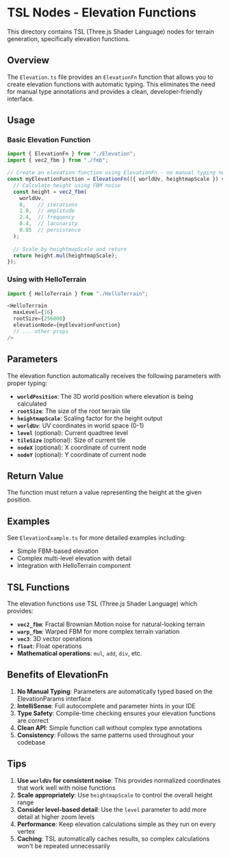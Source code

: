 # TSL Nodes - Elevation Functions

This directory contains TSL (Three.js Shader Language) nodes for terrain generation, specifically elevation functions.

## Overview

The `Elevation.ts` file provides an `ElevationFn` function that allows you to create elevation functions with automatic typing. This eliminates the need for manual type annotations and provides a clean, developer-friendly interface.

## Usage

### Basic Elevation Function

```typescript
import { ElevationFn } from "./Elevation";
import { vec2_fbm } from "./fmb";

// Create an elevation function using ElevationFn - no manual typing needed!
const myElevationFunction = ElevationFn(({ worldUv, heightmapScale }) => {
  // Calculate height using FBM noise
  const height = vec2_fbm(
    worldUv,
    8,    // iterations
    1.0,  // amplitude
    2.4,  // frequency
    0.4,  // lacunarity
    0.85  // persistence
  );
  
  // Scale by heightmapScale and return
  return height.mul(heightmapScale);
});
```

### Using with HelloTerrain

```typescript
import { HelloTerrain } from "./HelloTerrain";

<HelloTerrain
  maxLevel={16}
  rootSize={256000}
  elevationNode={myElevationFunction}
  // ... other props
/>
```

## Parameters

The elevation function automatically receives the following parameters with proper typing:

- **`worldPosition`**: The 3D world position where elevation is being calculated
- **`rootSize`**: The size of the root terrain tile
- **`heightmapScale`**: Scaling factor for the height output
- **`worldUv`**: UV coordinates in world space (0-1)
- **`level`** (optional): Current quadtree level
- **`tileSize`** (optional): Size of current tile
- **`nodeX`** (optional): X coordinate of current node
- **`nodeY`** (optional): Y coordinate of current node

## Return Value

The function must return a value representing the height at the given position.

## Examples

See `ElevationExample.ts` for more detailed examples including:

- Simple FBM-based elevation
- Complex multi-level elevation with detail
- Integration with HelloTerrain component

## TSL Functions

The elevation functions use TSL (Three.js Shader Language) which provides:

- **`vec2_fbm`**: Fractal Brownian Motion noise for natural-looking terrain
- **`warp_fbm`**: Warped FBM for more complex terrain variation
- **`vec3`**: 3D vector operations
- **`float`**: Float operations
- **Mathematical operations**: `mul`, `add`, `div`, etc.

## Benefits of ElevationFn

1. **No Manual Typing**: Parameters are automatically typed based on the ElevationParams interface
2. **IntelliSense**: Full autocomplete and parameter hints in your IDE
3. **Type Safety**: Compile-time checking ensures your elevation functions are correct
4. **Clean API**: Simple function call without complex type annotations
5. **Consistency**: Follows the same patterns used throughout your codebase

## Tips

1. **Use `worldUv` for consistent noise**: This provides normalized coordinates that work well with noise functions
2. **Scale appropriately**: Use `heightmapScale` to control the overall height range
3. **Consider level-based detail**: Use the `level` parameter to add more detail at higher zoom levels
4. **Performance**: Keep elevation calculations simple as they run on every vertex
5. **Caching**: TSL automatically caches results, so complex calculations won't be repeated unnecessarily
